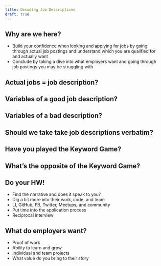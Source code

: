 ```yaml
---
title: Decoding Job Descriptions
draft: true
---
```


## Why are we here?

- Build your confidence when looking and applying for jobs by going through actual job postings and
  understand which you are qualified for and actually want
- Conclude by taking a dive into what employers want and going through job postings you may be struggling with

## Actual jobs = job description?

## Variables of a good job description?

## Variables of a bad description?

## Should we take take job descriptions verbatim?

## Have you played the Keyword Game?

## What’s the opposite of the Keyword Game?

## Do your HW!

- Find the narrative and does it speak to you?
- Dig a bit more into their work, code, and team
- LI, GitHub, FB, Twitter, Meetups, and community
- Put time into the application process
- Reciprocal interview

## What do employers want?

- Proof of work
- Ability to learn and grow
- Individual and team projects
- What value do you bring to their story
